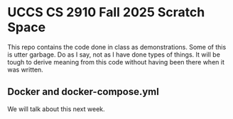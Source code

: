 # UCCS CS 2910 Fall 2025 Scratch Space

This repo contains the code done in class as demonstrations.
Some of this is utter garbage.
Do as I say, not as I have done types of things.
It will be tough to derive meaning from this code without having been there when it was written.

## Docker and docker-compose.yml

We will talk about this next week.
